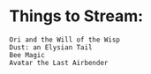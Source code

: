 # Things to Stream:

	Ori and the Will of the Wisp
	Dust: an Elysian Tail
	Bee Magic
	Avatar the Last Airbender